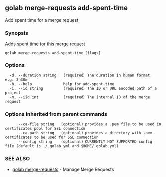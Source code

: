 ## golab merge-requests add-spent-time

Add spent time for a merge request

### Synopsis


Adds spent time for this merge request

```
golab merge-requests add-spent-time [flags]
```

### Options

```
  -d, --duration string   (required) The duration in human format. e.g: 3h30m
  -h, --help              help for add-spent-time
  -i, --id string         (required) The ID or URL encoded path of a project
  -m, --iid int           (required) The internal ID of the merge request
```

### Options inherited from parent commands

```
      --ca-file string   (optional) provides a .pem file to be used in certificates pool for SSL connection
      --ca-path string   (optional) provides a directory with .pem certificates to be used for SSL connection
      --config string    (optional) CURRENTLY NOT SUPPORTED config file (default is ./.golab.yml and $HOME/.golab.yml)
```

### SEE ALSO
* [golab merge-requests](golab_merge-requests.md)	 - Manage Merge Requests

